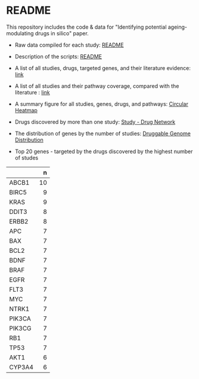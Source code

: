 # README

This repository includes the code & data for "Identifying potential ageing-modulating drugs in silico" paper.

* Raw data compiled for each study: [README](data/raw/README.md)

* Description of the scripts: [README](scripts/README.md)

* A list of all studies, drugs, targeted genes, and their literature evidence: [link](data/processed/study_drug_gene_literature_masterList.tsv)

* A list of all studies and their pathway coverage, compared with the literature : [link](data/processed/study_pathway_literature_masterList.tsv)

* A summary figure for all studies, genes, drugs, and pathways: [Circular Heatmap](results/circularHeatmap.pdf)

* Drugs discovered by more than one study: [Study - Drug Network](results/st_drug_net.pdf)

* The distribution of genes by the number of studies: [Druggable Genome Distribution](results/druggableGenomeDist.pdf)

* Top 20 genes - targeted by the drugs discovered by the highest number of studes

|       |  n|
|:------|--:|
|ABCB1  | 10|
|BIRC5  |  9|
|KRAS   |  9|
|DDIT3  |  8|
|ERBB2  |  8|
|APC    |  7|
|BAX    |  7|
|BCL2   |  7|
|BDNF   |  7|
|BRAF   |  7|
|EGFR   |  7|
|FLT3   |  7|
|MYC    |  7|
|NTRK1  |  7|
|PIK3CA |  7|
|PIK3CG |  7|
|RB1    |  7|
|TP53   |  7|
|AKT1   |  6|
|CYP3A4 |  6|

